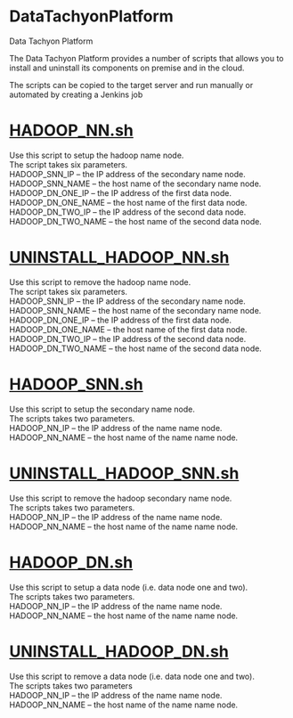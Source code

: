 # DataTachyonPlatform
Data Tachyon Platform

The Data Tachyon Platform provides a number of scripts that allows you to install and uninstall its components on premise and in the cloud.

The scripts can be copied to the target server and run manually or automated by creating a Jenkins job

[HADOOP_NN.sh](/datalayer/hadoop/HADOOP_NN.sh)
=============

Use this script to setup the hadoop name node.\
The script takes six parameters.\
HADOOP_SNN_IP – the IP address of the secondary name node.\
HADOOP_SNN_NAME – the host name of the secondary name node.\
HADOOP_DN_ONE_IP – the IP address of the first data node.\
HADOOP_DN_ONE_NAME – the host name of the first data node.\
HADOOP_DN_TWO_IP – the IP address of the second data node.\
HADOOP_DN_TWO_NAME – the host name of the second data node.

[UNINSTALL_HADOOP_NN.sh](/datalayer/hadoop/UNINSTALL_HADOOP_NN.sh)
========================

Use this script to remove the hadoop name node.\
The script takes six parameters.\
HADOOP_SNN_IP – the IP address of the secondary name node.\
HADOOP_SNN_NAME – the host name of the secondary name node.\
HADOOP_DN_ONE_IP – the IP address of the first data node.\
HADOOP_DN_ONE_NAME – the host name of the first data node.\
HADOOP_DN_TWO_IP – the IP address of the second data node.\
HADOOP_DN_TWO_NAME – the host name of the second data node.

[HADOOP_SNN.sh](/datalayer/hadoop/HADOOP_SNN.sh)
==============

Use this script to setup the secondary name node.\
The scripts takes two parameters.\
HADOOP_NN_IP – the IP address of the name name node.\
HADOOP_NN_NAME – the host name of the name name node.

[UNINSTALL_HADOOP_SNN.sh](/datalayer/hadoop/UNINSTALL_HADOOP_SNN.sh)
=========================

Use this script to remove the hadoop secondary name node.\
The scripts takes two parameters.\
HADOOP_NN_IP – the IP address of the name name node.\
HADOOP_NN_NAME – the host name of the name name node.

[HADOOP_DN.sh](/datalayer/hadoop/HADOOP_DN.sh)
=============

Use this script to setup a data node (i.e. data node one and two).\
The scripts takes two parameters.\
HADOOP_NN_IP – the IP address of the name name node.
HADOOP_NN_NAME – the host name of the name name node.

[UNINSTALL_HADOOP_DN.sh](/datalayer/hadoop/UNINSTALL_HADOOP_DN.sh)
========================

Use this script to remove a data node (i.e. data node one and two).\
The scripts takes two parameters\
HADOOP_NN_IP – the IP address of the name name node.\
HADOOP_NN_NAME – the host name of the name name node.




